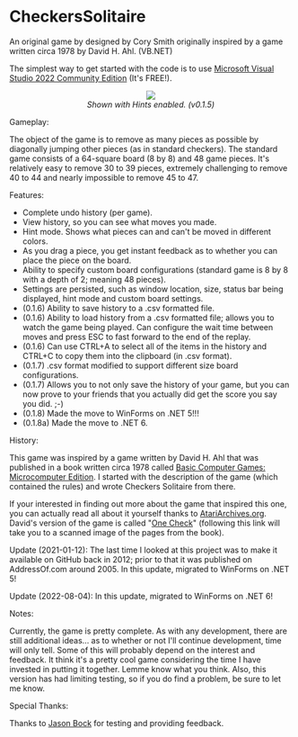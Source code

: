 # CheckersSolitaire

An original game by designed by Cory Smith originally inspired by a game written circa 1978 by David H. Ahl. (VB.NET)

The simplest way to get started with the code is to use [Microsoft Visual Studio 2022 Community Edition](https://visualstudio.microsoft.com/) (It's FREE!).

<P align=center><IMG src="http://www.addressof.com/articles/checkerssolitaire_v0.1.jpg"><BR><EM>Shown with Hints enabled. (v0.1.5)</EM></P>

Gameplay:

The object of the game is to remove as many pieces as possible by diagonally jumping other pieces (as in standard checkers).  The standard game consists of a 64-square board (8 by 8) and 48 game pieces.  It's relatively easy to remove 30 to 39 pieces, extremely challenging to remove 40 to 44 and nearly impossible to remove 45 to 47.

Features:

- Complete undo history (per game). 
- View history, so you can see what moves you made. 
- Hint mode.  Shows what pieces can and can't be moved in different colors. 
- As you drag a piece, you get instant feedback as to whether you can place the piece on the board. 
- Ability to specify custom board configurations (standard game is 8 by 8 with a depth of 2; meaning 48 pieces). 
- Settings are persisted, such as window location, size, status bar being displayed, hint mode and custom board settings. 
- (0.1.6) Ability to save history to a .csv formatted file. 
- (0.1.6) Ability to load history from a .csv formatted file; allows you to watch the game being played.  Can configure the wait time between moves and press ESC to fast forward to the end of the replay. 
- (0.1.6) Can use CTRL+A to select all of the items in the history and CTRL+C to copy them into the clipboard (in .csv format). 
- (0.1.7) .csv format modified to support different size board configurations.
- (0.1.7) Allows you to not only save the history of your game, but you can now prove to your friends that you actually did get the score you say you did. ;-)
- (0.1.8) Made the move to WinForms on .NET 5!!!
- (0.1.8a) Made the move to .NET 6.

History:

This game was inspired by a game written by David H. Ahl that was published in a book written circa 1978 called [Basic Computer Games: Microcomputer Edition](http://www.atariarchives.org/basicgames/).  I started with the description of the game (which contained the rules) and wrote Checkers Solitaire from there.

If your interested in finding out more about the game that inspired this one, you can actually read all about it yourself thanks to [AtariArchives.org](http://www.atariarchives.org/).  David's version of the game is called "[One Check](http://www.atariarchives.org/basicgames/showpage.php?page=122)" (following this link will take you to a scanned image of the pages from the book).  

Update (2021-01-12): The last time I looked at this project was to make it available on GitHub back in 2012; prior to that it was published on AddressOf.com around 2005.  In this update, migrated to WinForms on .NET 5!

Update (2022-08-04): In this update, migrated to WinForms on .NET 6!

Notes:

Currently, the game is pretty complete.  As with any development, there are still additional ideas... as to whether or not I'll continue development, time will only tell.  Some of this will probably depend on the interest and feedback.  It think it's a pretty cool game considering the time I have invested in putting it together.  Lemme know what you think. Also, this version has had limiting testing, so if you do find a problem, be sure to let me know.

Special Thanks:

Thanks to [Jason Bock](http://www.jasonbock.net/) for testing and providing feedback.
